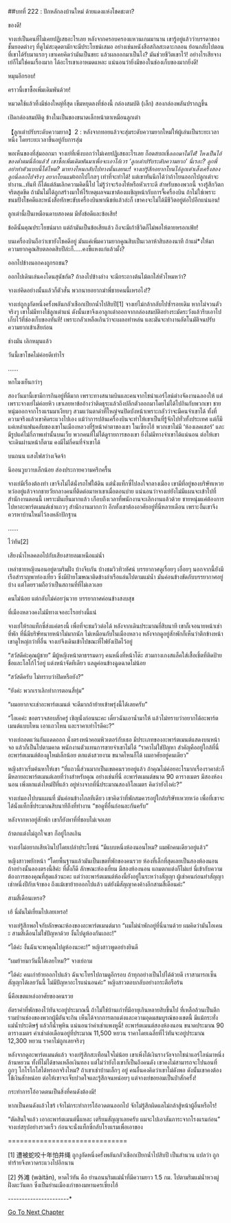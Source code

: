 ##บทที่ 222 : ปักหลักลงบ้านใหม่
ด้ายแดงแห่งโชคชะตา?

ของดี!

จางเย่เป็นคนที่ไม่เคยปฏิเสธอะไรเลย หลังจากครอบครองแหวนเกมมานาน เขารู้อยู่แล้วว่าบรรดาของชั้นยอดต่างๆ ที่ดูไม่สะดุดตามักจะมีประโยชน์เสมอ อย่างเช่นหนังสือสกิลสะเดาะกลอน ย้อนกลับไปตอนที่เขาได้รับมาแรกๆ เขาเคยคิดว่ามันเป็นขยะ แล้วผลออกมาเป็นไง? มันช่วยชีวิตเขาไว้! อย่างไรเสียจางเย่ก็ไม่ใช่คนเรื่องมาก ได้อะไรเขาเอาหมดแหละ แน่นอนว่ายิ่งมีของในช่องเก็บของมากยิ่งดี!

หมุนอีกรอบ!

คราวนี้เขาซื้อเพิ่มเดิมพันด้วย!

หมวดใช้แล้วทิ้งมีช่องใหญ่ที่สุด เข็มหยุดลงที่ช่องนี้ กล่องสมบัติ (เล็ก) สองกล่องพลันปรากฏขึ้น

เปิดกล่องสมบัติดู ข้างในเป็นของขนาดเล็กหน้าตาเหมือนลูกเต๋า

【ลูกเต๋าปรับระดับความยาก】2 : หลังจากทอยแล้วจะสุ่มระดับความยากใหม่ให้ผู้เล่นเป็นระยะเวลาหนึ่ง โดยระยะเวลาขึ้นอยู่กับการสุ่ม


พอเห็นของที่สุ่มออกมา จางเย่ที่เพิ่งบอกว่าไม่เคยปฏิเสธอะไรเลย ก็อดสบถเชี่*ออกมาไม่ได้! ไหงเป็นไอ้ของต่ำตมนี่อีกแล้ว! เขาซื้อเพิ่มเดิมพันมาเพื่อจะเอาไอ้เวร ‘ลูกเต๋าปรับระดับความยาก’ นี่เรอะ? ลูกพี่อย่าทำตัวแบบนี้ได้ไหม? มาทางไหนกลับไปทางนั้นเลยนะ! จางเย่รู้สึกอยากโยนไอ้ลูกเต๋าเส็งเคร็งสองลูกนี่ออกไปจริงๆ อยากโยนแม่*ออกไปไกลๆ เท่าที่จะทำได้! แต่เขาทันนึกได้ว่าถ้าโยนออกไปลูกเต๋าจะทำงาน..ทันที ก็ได้แต่ล้มเลิกความคิดนี้ไป ไม่รู้ว่าจะร้องไห้หรือหัวเราะดี สำหรับของพวกนี้ จางรู้สึกวิตกจริตสุดขีด ถ้ามันไม่ได้ถูกสร้างมาให้ไร้เหตุผลจนเขาต้องเผชิญหน้ากับการจี้เครื่องบิน ถ้าไม่ใช่เพราะขนมปังโชคดีและหนังสือทักษะขับเครื่องบินพาณิชย์แล้วล่ะก็ เขาคงจะไม่ได้มีชีวิตอยู่ต่อไปอีกแน่นอน!

ลูกเต๋านี้เป็นเหมือนดาบสองคม มีทั้งข้อดีและข้อเสีย!

ข้อดีนั้นคุณประโยชน์มาก แต่ถ้ามันเป็นข้อเสียแล้ว ถึงจะมีเก้าชีวิตก็ไม่พอให้ตายหรอกเฟ้ย!

บนเครื่องบินถือว่าเขายังโชคดีอยู่ มันแค่เพิ่มความยากคูณสิบเป็นเวลาห้าสิบสองนาที ถ้าแม่*งให้มาความยากคูณสิบตลอดสิบปีล่ะก็…..คงซี้แหงแก๋แล้วมั้ง?

ออกไปข้างนอกคงถูกรถชน?

ออกไปเดินเล่นคงโดนสุนัขกัด?
ถ้าลงไปข้างล่าง จะมีกระถางต้นไม้ตกใส่หัวไหมหว่า?

จางเย่คิดอย่างนั้นแล้วก็ตัวสั่น พวกนายอยากฆ่าพี่ชายคนนี้เหรอไง!?

จางเย่ถูกงูกัดหนึ่งครั้งพลันกลัวเชือกเปียกน้ำไปสิบปี[1] จางเย่ไม่กล้ากลับไปซ้ำรอยเดิม หากไม่จวนตัวจริงๆ เขาไม่มีทางใช้ลูกเต๋าแน่ ดังนั้นเขาจึงเอาลูกเต๋าออกจากกล่องสมบัติอย่างระมัดระวังแล้วรีบเอาไปเก็บไว้ที่ช่องเก็บของทันที! เพราะกลัวเหลือเกินว่าจะเผลอทำหล่น และมันจะทำงานอัตโนมัติจนปรับความยากเข้าเสียก่อน

ช่างมัน เลิกหมุนแล้ว

วันนี้เขาโชคไม่ค่อยดีเท่าไร


……


หกโมงเย็นกว่าๆ

สองวันมานี้เขามีการกินอยู่ที่ดีมาก เพราะทางสนามบินและคนจากไชน่าแอร์ไลน์ต่างจัดงานฉลองให้ แต่เพราะจางเย่ไม่ค่อยหิว เขาเลยหาข้ออ้างว่าติดธุระแล้วถึงปลีกตัวออกมาโดยไม่ได้ไปกินกับพวกเขา ชายหนุ่มออกจากโรงแรมมาเงียบๆ สวมแว่นตาดำที่ใหญ่จนปิดบังหน้าเพราะกลัวว่าจะมีคนจำเขาได้ ทั้งที่ความจริงแล้วเขาคิดระแวงไปเอง แม้ว่าการปล้นเครื่องบินจะทำให้เขาเป็นที่รู้จักไปทั่วทั้งประเทศ แต่ก็มีแค่เหล่าแฟนคลับของเขาในเมืองหลวงที่รู้หน้าค่าตาของเขา ในเซียงไฮ้ พวกเขาไม่มี ‘ห้องเลคเชอร์’ และมีรูปแค่ไม่กี่ภาพเท่านั้นบนเว็บ พวกคนที่ไม่ได้ดูรายการของเขา ยิ่งไม่มีทางจำเขาได้แน่นอน ต่อให้เขาจะเดินผ่านหน้าก็ตาม คงมีไม่กี่คนที่จำเขาได้

บนถนน แสงไฟสว่างเจิดจ้า

นีออนวูบวาบเล็กน้อย ส่องประกายความครึกครื้น

จางเย่มีเรื่องต้องทำ เขาจึงไม่ได้นั่งรถไฟใต้ดิน แต่นั่งแท็กซี่ไปลงใจกลางเมือง เขามีที่อยู่ของบริษัทเหวยหว่ออยู่แล้วจากชายวัยกลางคนที่ติดต่อมาหาเขาเมื่อตอนบ่าย แน่นอนว่าจางเย่ยังไม่มีแผนจะเข้าไปที่สำนักงานตอนนี้ เพราะมันเย็นมากแล้ว เกือบถึงเวลาที่พนักงานจะเลิกงานแล้วด้วย ชายหนุ่มแค่ต้องการไปหาอะพาร์ตเมนต์เช่าแถวๆ สำนักงานมากกว่า อีกทั้งเขาต้องอาศัยอยู่ที่นี่หลายเดือน เพราะงั้นเขาจึงควรหาบ้านใหม่ไว้ลงหลักปักฐาน



……



ไว่ทัน[2]

เสียงน้ำไหลคลอไปกับเสียงสายลมเหนือแม่น้ำ

เหล่าชายหญิงนอนอยู่ตามริมฝั่ง บ้างจีบกัน บ้างชมวิวทิวทัศน์ บรรยากาศดูเรื่อยๆ เอื่อยๆ นอกจากนี้ยังมีเรือสำราญพาท่องเที่ยว ซึ่งมีป้ายโฆษณาติดข้างลำเรือแล่นไปตามแม่น้ำ มันค่อนข้างขัดกับบรรยากาศอยู่บ้าง แต่โดยรวมถือว่าเป็นสถานที่ที่ไม่เลวเลย

คนไม่น้อย แต่กลับไม่ค่อยวุ่นวาย บรรยากาศค่อนข้างสงบสุข

ที่เมืองหลวงคงไม่มีทางเจออะไรอย่างนี้แน่

จางเย่ให้รถแท็กซี่ส่งแค่ตรงนี้ เพื่อที่จะชมวิวต่อได้ หลังจากเดินประมาณยี่สิบนาที เขาก็เจอนายหน้าเช่าที่พัก ที่นี่มีบริษัทนายหน้าไม่มากนัก ไม่เหมือนกับในเมืองหลวง หลังจากดูอยู่สักพักก็เห็นว่าตึกข้างหน้าเขาดูใหญ่กว่าที่อื่น จางเย่จึงเดินเข้าไปขณะที่ไฟยังเปิดไว้อยู่

“สวัสดีค่ะคุณผู้ชาย” มีผู้หญิงหน้าตาธรรมดาๆ คนหนึ่งที่หน้าโต๊ะ สวมกางเกงสแล็คใส่เสื้อเชิ้ตที่ติดป้ายชื่อและโลโก้ไว้อยู่ แต่งหน้าจัดทีเดียว แลดูค่อนข้างฉูดฉาดไม่น้อย

“สวัสดีครับ ไม่ทราบว่าปิดหรือยัง?”

“ยังค่ะ พวกเราเลิกทำการตอนสี่ทุ่ม”

“ผมอยากจะเช่าอะพาร์ตเมนต์ จะดีมากถ้าย้ายเข้าพรุ่งนี้ได้เลยครับ”

“โอเคค่ะ ขอตรวจสอบสักครู่ เชิญนั่งก่อนนะคะ เดี๋ยวฉันเอาน้ำมาให้ แล้วไม่ทราบว่าอยากได้อะพาร์ตเมนต์แบบไหน เอาแถวไหน และราคาเท่าไรดีคะ?”

จางเย่ถอดแว่นกันแดดออก นั่งตรงหน้าคอมพิวเตอร์กับเธอ มีประเภทของอะพาร์ตเมนต์แสดงบนหน้าจอ แล้วก็เป็นไปตามคาด พนักงานตัวแทนการขายจำเขาไม่ได้ “ราคาไม่ใช่ปัญหา สำคัญคืออยู่ใกล้ที่นี่ อะพาร์ตเมนต์ต้องดูใหม่เล็กน้อย ตกแต่งสวยงาม ขนาดไหนก็ได้ ผมอาศัยอยู่คนเดียว”

หญิงสาวเริ่มค้นหาให้เขา “ที่แถวนี้ส่วนมากเป็นเขตคนรวยอยู่แล้ว ถ้าคุณไม่ค่อยอะไรมากเรื่องราคาล่ะก็ มีหลายอะพาร์ตเมนต์เลยที่ว่างสำหรับคุณ อย่างเช่นที่นี่ อะพาร์ตเมนต์ขนาด 90 ตารางเมตร มีสองห้องนอน เพิ่งตกแต่งใหม่ปีที่แล้ว อยู่ห่างจากที่นี่ประมาณสองกิโลเมตร คิดว่ายังไงค่ะ?”

จางเย่มองไปบนแผนที่ มันค่อนข้างไกลทีเดียว เขาคิดว่าที่พักสมควรอยู่ใกล้บริษัทเหวยหว่อ เพื่อที่เขาจะได้นั่งแท็กซี่ประมาณสิบนาทีถึงที่ทำงาน “ขอดูที่อื่นก่อนละกันครับ”

หลังจากหาอยู่สักพัก เขาก็ยังหาที่ที่ชอบไม่เจอเลย

ถ้าตกแต่งไม่ถูกใจเขา ก็อยู่ไกลเกิน

จางเย่ไม่อยากเสียเงินไปโดยเปล่าประโยชน์ “มีแบบหนึ่งห้องนอนไหม? ผมพักคนเดียวอยู่แล้ว”

หญิงสาวพยักหน้า “โดยพื้นฐานแล้วมันเป็นเขตที่พักของคนรวย ห้องที่เล็กที่สุดเลยเป็นสองห้องนอน ถ้าอย่างนั้นลองตรงนี้สิค่ะ ที่ตั้งก็ดี ลักษณะห้องเยี่ยม มีสองห้องนอน แถมตกแต่งก็ไม่แย่ นี่เข้ากับความต้องการของคุณที่สุดแล้วนะคะ แต่ว่าอะพาร์ตเมนต์ห้องนี้ยังอยู่ในระหว่างสัญญา ผู้เช่าคนก่อนทำสัญญาเช่าหนึ่งปีกับเจ้าของ ถึงแม้เขาย้ายออกไปแล้ว แต่ยังมีสัญญาคงค้างอีกสามสี่เดือนค่ะ”

สามสี่เดือนเหรอ?

เฮ้ นี่มันไม่เยี่ยมไปเลยเหรอ!

จางเย่รู้สึกพอใจกับลักษณะห้องของอะพาร์ตเมนต์มาก “ผมไม่น่าพักอยู่ที่นี่นานด้วย ผมคิดว่ามันโอเคนะ สามสี่เดือนไม่ใช่ปัญหาด้วย งั้นไปดูห้องกันเถอะ!”

“ได้ค่ะ งั้นฉันจะพาคุณไปดูห้องนะคะ!” หญิงสาวพูดอย่างยินดี

“ผมย้ายมาวันนี้ได้เลยไหม?” จางเย่ถาม

“ได้ค่ะ คนเก่าย้ายออกไปแล้ว ฉันจะโทรไปถามดูอีกรอบ ถ้าทุกอย่างเป็นไปได้ด้วยดี เราสามารถเซ็นสัญญาได้เลยวันนี้ ไม่มีปัญหาอะไรแน่นอนค่ะ” หญิงสาวตอบกลับอย่างกระตือรือร้น

นี่คือเขตแหล่งอาศัยของคนรวย

อัตราค่าที่พักของไว่ทันจะอยู่ประมาณนี้ ถ้าไม่ใช่บ้านเก่าที่มีอายุเกินหลายสิบขึ้นไป ที่เหลือล้วนเป็นตึกรามบ้านช่องของพวกผู้มีอันจะกิน เห็นได้จากการตกแต่งและความอุดมสมบูรณ์ของเขตนี้ มีแม้กระทั่งแม่น้ำประดิษฐ์ แล้วก็น้ำพุหิน แน่นอนว่าค่าเช่าแพงหูฉี่! อะพาร์ตเมนต์สองห้องนอน ขนาดประมาณ 90 ตารางเมตร ค่าเช่าต่อเดือนอยู่ที่ประมาณ 11,500 หยวน ราคาโดยเฉลี่ยที่ไว่ทันจะอยู่ประมาณ 12,300 หยวน ราคาไม่ถูกเลยจริงๆ

หลังจากดูอะพาร์ตเมนต์แล้ว จางเย่รู้สึกสะเทือนใจไม่น้อย เขาเพิ่งได้เงินรางวัลจากไชน่าแอร์ไลน์มาหนึ่งล้านหยวน ทั้งที่ไม่ได้ขาดเหลือเงินทอง แต่ไม่ว่ายังไงเขาก็เป็นถึงคนดัง เขาคงไม่สามารถจะไปนอนที่ถูกๆ โกโรโกโสได้หรอกจริงไหม? ถ้าเขาเช่าบ้านเล็กๆ อยู่ คนอื่นคงคิดว่าเขาไม่ดังพอ ดังนั้นเขาคงต้องใช้เงินสักหน่อย ต่อให้เขาจะเจ็บปวดใจและรู้สึกจนหน่อยๆ แต่จางเย่ขอยอมเป็นป๋าสักครั้ง!

กระทำการโอ้อวดตนเป็นสิ่งที่คนดังต้องมี!

หากเป็นคนดังแล้วไซร้ เจ้าไม่กระทำการโอ้อวดตนออกไป จักไม่รู้สึกผิดแลไม่กล้าสู้หน้าผู้อื่นหรือไร!

“ตัดสินใจแล้ว เอาอะพาร์ตเมนต์นี้แหละ เตรียมสัญญาเลยครับ ผมจะไปเอาสัมภาระจากโรงแรมก่อน” จางเย่สรุปอย่างรวดเร็ว ก่อนจะนั่งแท็กซี่กลับโรงแรมเพื่อเอาของ




==============================

[1] 遭被蛇咬十年怕井绳 ถูกงูกัดหนึ่งครั้งพลันกลัวเชือกเปียกน้ำไปสิบปี เป็นสำนวน แปลว่า ถูกทำร้ายจึงหวาดระแวงไปอีกนาน

[2] 外滩 (wàitān), หาดไว่ทัน คือ ย่านถนนริมแม่น้ำที่มีความยาว 1.5 กม. ไปตามริมแม่น้ำหวงผู่ฝั่งตะวันตก ซึ่งเป็นย่านเมืองเก่าของมหานครเซี่ยงไฮ้


*-*-*-*-*-*-*-*-*-*-*-*-*-*-*-*-*-*-*-*-*-*-*





[Go To Next Chapter]( ./23.md)